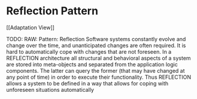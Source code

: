 # Reflection Pattern
[[Adaptation View]]

TODO: RAW: Pattern: Reflection
Software systems constantly evolve and change over the time, and unanticipated changes are
often required. It is hard to automatically cope with changes that are not foreseen.
In a REFLECTION architecture all structural and behavioral aspects of a system are stored into
meta-objects and separated from the application logic components. The latter can query the
former (that may have changed at any point of time) in order to execute their functionality. Thus
REFLECTION allows a system to be defined in a way that allows for coping with unforeseen
situations automatically
